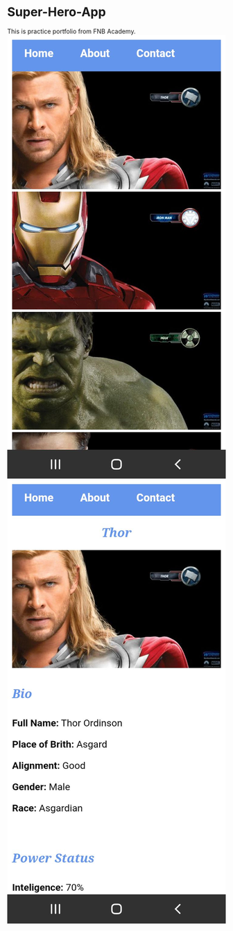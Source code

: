 # Super-Hero-App
This is practice portfolio from FNB Academy.
![image alt](https://github.com/Charmaine-byte/Super-Hero-App/blob/80f17e4c615b9699dc1830696d9f90d5f01d01ba/Screenshot_20250620-151722.jpg)
![image alt](https://github.com/Charmaine-byte/Super-Hero-App/blob/7c53d25a86732e5033b0f2e8ec6309aacb22b46a/Screenshot_20250620-151735.jpg)
